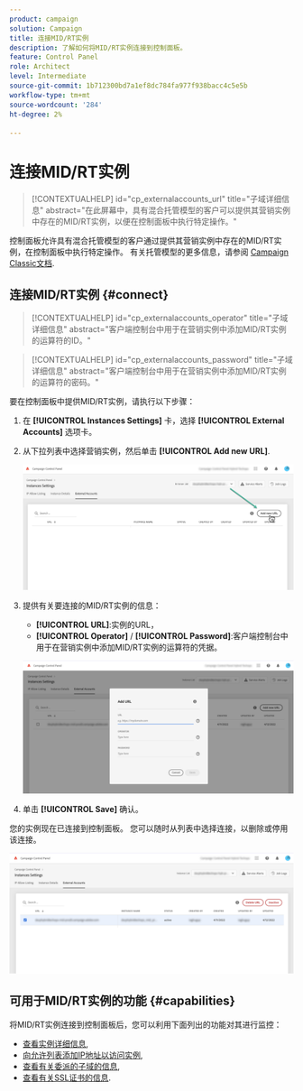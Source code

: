 ```yaml
---
product: campaign
solution: Campaign
title: 连接MID/RT实例
description: 了解如何将MID/RT实例连接到控制面板。
feature: Control Panel
role: Architect
level: Intermediate
source-git-commit: 1b712300bd7a1ef8dc784fa977f938bacc4c5e5b
workflow-type: tm+mt
source-wordcount: '284'
ht-degree: 2%

---
```



# 连接MID/RT实例

>[!CONTEXTUALHELP]
>id="cp_externalaccounts_url"
>title="子域详细信息"
>abstract="在此屏幕中，具有混合托管模型的客户可以提供其营销实例中存在的MID/RT实例，以便在控制面板中执行特定操作。"

控制面板允许具有混合托管模型的客户通过提供其营销实例中存在的MID/RT实例，在控制面板中执行特定操作。 有关托管模型的更多信息，请参阅 [Campaign Classic文档](https://experienceleague.adobe.com/docs/campaign-classic/using/installing-campaign-classic/architecture-and-hosting-models/hosting-models-lp/hosting-models.html).

## 连接MID/RT实例 {#connect}

>[!CONTEXTUALHELP]
>id="cp_externalaccounts_operator"
>title="子域详细信息"
>abstract="客户端控制台中用于在营销实例中添加MID/RT实例的运算符的ID。"

>[!CONTEXTUALHELP]
>id="cp_externalaccounts_password"
>title="子域详细信息"
>abstract="客户端控制台中用于在营销实例中添加MID/RT实例的运算符的密码。"

要在控制面板中提供MID/RT实例，请执行以下步骤：

1. 在 **[!UICONTROL Instances Settings]** 卡，选择 **[!UICONTROL External Accounts]** 选项卡。

1. 从下拉列表中选择营销实例，然后单击 **[!UICONTROL Add new URL]**.

   ![](assets/external-account-addbutton.png)

1. 提供有关要连接的MID/RT实例的信息：
   * **[!UICONTROL URL]**:实例的URL，
   * **[!UICONTROL Operator]** / **[!UICONTROL Password]**:客户端控制台中用于在营销实例中添加MID/RT实例的运算符的凭据。

   ![](assets/external-account-add.png)

1. 单击 **[!UICONTROL Save]** 确认。

您的实例现在已连接到控制面板。 您可以随时从列表中选择连接，以删除或停用该连接。

![](assets/external-account-edit.png)

## 可用于MID/RT实例的功能 {#capabilities}

将MID/RT实例连接到控制面板后，您可以利用下面列出的功能对其进行监控：

* [查看实例详细信息](../../instances-settings/using/instance-details.md),
* [向允许列表添加IP地址以访问实例](../../instances-settings/using/ip-allow-listing-instance-access.md),
* [查看有关委派的子域的信息](../../subdomains-certificates/using/setting-up-new-subdomain.md),
* [查看有关SSL证书的信息](../../subdomains-certificates/using/monitoring-ssl-certificates.md).
